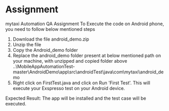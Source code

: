 # Assignment
mytaxi Automation QA Assignment
To Execute the code on Android phone, you need to follow below mentioned steps
1. Download the file android_demo.zip
2. Unzip the file
3. Copy the Android_demo folder
4. Replace the android_demo folder present at below mentioned path on your machine, with unzipped and copied folder above
..\\MobileAppAutomationTest-master\AndroidDemo\app\src\androidTest\java\com\mytaxi\android_demo
5. Right click on FirstTest.java and click on Run 'First Test'. This will execute your Exspresso test on your Android device.

Expected Result:
The app will be installed and the test case will be executed.









